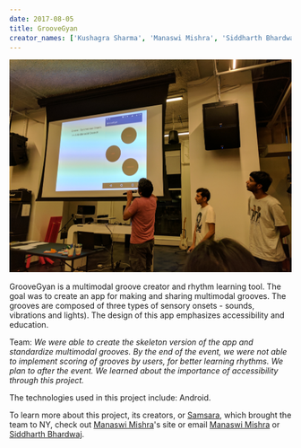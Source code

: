 ```yaml
---
date: 2017-08-05
title: GrooveGyan
creator_names: ['Kushagra Sharma', 'Manaswi Mishra', 'Siddharth Bhardwaj']
---
```

![Photo from the presentation of GrooveGyan](/assets/events/20170805/20170805_grooveGyan.jpg)

GrooveGyan is a multimodal groove creator and rhythm learning tool. The goal was to create an app for making and sharing multimodal grooves. The grooves are composed of three types of sensory onsets - sounds, vibrations and lights).
The design of this app emphasizes accessibility and education.

Team: *We were able to create the skeleton version of the app and standardize multimodal grooves. By the end of the event, we were not able to implement scoring of grooves by users, for better learning rhythms. We plan to after the event. We learned about the importance of accessibility through this project.*

The technologies used in this project include:
Android.

To learn more about this project, its creators, or [Samsara](https://www.youtube.com/watch?v=mxQ7LbmPzRc&feature=youtu.be), which brought the team to NY, check out [Manaswi Mishra](https://manaswimishra.com/)'s site or email [Manaswi Mishra](mailto:manaswimishra17@gmail.com) or [Siddharth Bhardwaj](mailto:sid0710@live.com).
